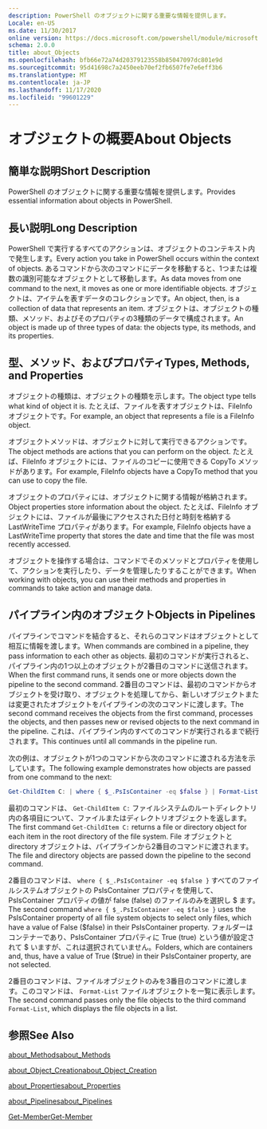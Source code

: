 ```yaml
---
description: PowerShell のオブジェクトに関する重要な情報を提供します。
Locale: en-US
ms.date: 11/30/2017
online version: https://docs.microsoft.com/powershell/module/microsoft.powershell.core/about/about_objects?view=powershell-7.2&WT.mc_id=ps-gethelp
schema: 2.0.0
title: about_Objects
ms.openlocfilehash: bfb66e72a74d20379123558b85047097dc801e9d
ms.sourcegitcommit: 95d41698c7a2450eeb70ef2fb6507fe7e6eff3b6
ms.translationtype: MT
ms.contentlocale: ja-JP
ms.lasthandoff: 11/17/2020
ms.locfileid: "99601229"
---
```

# <a name="about-objects"></a><span data-ttu-id="fc101-103">オブジェクトの概要</span><span class="sxs-lookup"><span data-stu-id="fc101-103">About Objects</span></span>

## <a name="short-description"></a><span data-ttu-id="fc101-104">簡単な説明</span><span class="sxs-lookup"><span data-stu-id="fc101-104">Short Description</span></span>
<span data-ttu-id="fc101-105">PowerShell のオブジェクトに関する重要な情報を提供します。</span><span class="sxs-lookup"><span data-stu-id="fc101-105">Provides essential information about objects in PowerShell.</span></span>

## <a name="long-description"></a><span data-ttu-id="fc101-106">長い説明</span><span class="sxs-lookup"><span data-stu-id="fc101-106">Long Description</span></span>

<span data-ttu-id="fc101-107">PowerShell で実行するすべてのアクションは、オブジェクトのコンテキスト内で発生します。</span><span class="sxs-lookup"><span data-stu-id="fc101-107">Every action you take in PowerShell occurs within the context of objects.</span></span> <span data-ttu-id="fc101-108">あるコマンドから次のコマンドにデータを移動すると、1つまたは複数の識別可能なオブジェクトとして移動します。</span><span class="sxs-lookup"><span data-stu-id="fc101-108">As data moves from one command to the next, it moves as one or more identifiable objects.</span></span> <span data-ttu-id="fc101-109">オブジェクトは、アイテムを表すデータのコレクションです。</span><span class="sxs-lookup"><span data-stu-id="fc101-109">An object, then, is a collection of data that represents an item.</span></span> <span data-ttu-id="fc101-110">オブジェクトは、オブジェクトの種類、メソッド、およびそのプロパティの3種類のデータで構成されます。</span><span class="sxs-lookup"><span data-stu-id="fc101-110">An object is made up of three types of data: the objects type, its methods, and its properties.</span></span>

## <a name="types-methods-and-properties"></a><span data-ttu-id="fc101-111">型、メソッド、およびプロパティ</span><span class="sxs-lookup"><span data-stu-id="fc101-111">Types, Methods, and Properties</span></span>

<span data-ttu-id="fc101-112">オブジェクトの種類は、オブジェクトの種類を示します。</span><span class="sxs-lookup"><span data-stu-id="fc101-112">The object type tells what kind of object it is.</span></span> <span data-ttu-id="fc101-113">たとえば、ファイルを表すオブジェクトは、FileInfo オブジェクトです。</span><span class="sxs-lookup"><span data-stu-id="fc101-113">For example, an object that represents a file is a FileInfo object.</span></span>

<span data-ttu-id="fc101-114">オブジェクトメソッドは、オブジェクトに対して実行できるアクションです。</span><span class="sxs-lookup"><span data-stu-id="fc101-114">The object methods are actions that you can perform on the object.</span></span>
<span data-ttu-id="fc101-115">たとえば、FileInfo オブジェクトには、ファイルのコピーに使用できる CopyTo メソッドがあります。</span><span class="sxs-lookup"><span data-stu-id="fc101-115">For example, FileInfo objects have a CopyTo method that you can use to copy the file.</span></span>

<span data-ttu-id="fc101-116">オブジェクトのプロパティには、オブジェクトに関する情報が格納されます。</span><span class="sxs-lookup"><span data-stu-id="fc101-116">Object properties store information about the object.</span></span> <span data-ttu-id="fc101-117">たとえば、FileInfo オブジェクトには、ファイルが最後にアクセスされた日付と時刻を格納する LastWriteTime プロパティがあります。</span><span class="sxs-lookup"><span data-stu-id="fc101-117">For example, FileInfo objects have a LastWriteTime property that stores the date and time that the file was most recently accessed.</span></span>

<span data-ttu-id="fc101-118">オブジェクトを操作する場合は、コマンドでそのメソッドとプロパティを使用して、アクションを実行したり、データを管理したりすることができます。</span><span class="sxs-lookup"><span data-stu-id="fc101-118">When working with objects, you can use their methods and properties in commands to take action and manage data.</span></span>

## <a name="objects-in-pipelines"></a><span data-ttu-id="fc101-119">パイプライン内のオブジェクト</span><span class="sxs-lookup"><span data-stu-id="fc101-119">Objects in Pipelines</span></span>

<span data-ttu-id="fc101-120">パイプラインでコマンドを結合すると、それらのコマンドはオブジェクトとして相互に情報を渡します。</span><span class="sxs-lookup"><span data-stu-id="fc101-120">When commands are combined in a pipeline, they pass information to each other as objects.</span></span> <span data-ttu-id="fc101-121">最初のコマンドが実行されると、パイプライン内の1つ以上のオブジェクトが2番目のコマンドに送信されます。</span><span class="sxs-lookup"><span data-stu-id="fc101-121">When the first command runs, it sends one or more objects down the pipeline to the second command.</span></span> <span data-ttu-id="fc101-122">2番目のコマンドは、最初のコマンドからオブジェクトを受け取り、オブジェクトを処理してから、新しいオブジェクトまたは変更されたオブジェクトをパイプラインの次のコマンドに渡します。</span><span class="sxs-lookup"><span data-stu-id="fc101-122">The second command receives the objects from the first command, processes the objects, and then passes new or revised objects to the next command in the pipeline.</span></span>
<span data-ttu-id="fc101-123">これは、パイプライン内のすべてのコマンドが実行されるまで続行されます。</span><span class="sxs-lookup"><span data-stu-id="fc101-123">This continues until all commands in the pipeline run.</span></span>

<span data-ttu-id="fc101-124">次の例は、オブジェクトが1つのコマンドから次のコマンドに渡される方法を示しています。</span><span class="sxs-lookup"><span data-stu-id="fc101-124">The following example demonstrates how objects are passed from one command to the next:</span></span>

```powershell
Get-ChildItem C: | where { $_.PsIsContainer -eq $false } | Format-List
```

<span data-ttu-id="fc101-125">最初のコマンドは、 `Get-ChildItem C:` ファイルシステムのルートディレクトリ内の各項目について、ファイルまたはディレクトリオブジェクトを返します。</span><span class="sxs-lookup"><span data-stu-id="fc101-125">The first command `Get-ChildItem C:` returns a file or directory object for each item in the root directory of the file system.</span></span> <span data-ttu-id="fc101-126">File オブジェクトと directory オブジェクトは、パイプラインから2番目のコマンドに渡されます。</span><span class="sxs-lookup"><span data-stu-id="fc101-126">The file and directory objects are passed down the pipeline to the second command.</span></span>

<span data-ttu-id="fc101-127">2番目のコマンドは、 `where { $_.PsIsContainer -eq $false }` すべてのファイルシステムオブジェクトの PsIsContainer プロパティを使用して、PsIsContainer プロパティの値が false (false) のファイルのみを選択し \$ ます。</span><span class="sxs-lookup"><span data-stu-id="fc101-127">The second command `where { $_.PsIsContainer -eq $false }` uses the PsIsContainer property of all file system objects to select only files, which have a value of False (\$false) in their PsIsContainer property.</span></span> <span data-ttu-id="fc101-128">フォルダーはコンテナーであり、PsIsContainer プロパティに True (true) という値が設定されて \$ いますが、これは選択されていません。</span><span class="sxs-lookup"><span data-stu-id="fc101-128">Folders, which are containers and, thus, have a value of True (\$true) in their PsIsContainer property, are not selected.</span></span>

<span data-ttu-id="fc101-129">2番目のコマンドは、ファイルオブジェクトのみを3番目のコマンドに渡します。このコマンドは、 `Format-List` ファイルオブジェクトを一覧に表示します。</span><span class="sxs-lookup"><span data-stu-id="fc101-129">The second command passes only the file objects to the third command `Format-List`, which displays the file objects in a list.</span></span>

## <a name="see-also"></a><span data-ttu-id="fc101-130">参照</span><span class="sxs-lookup"><span data-stu-id="fc101-130">See Also</span></span>

[<span data-ttu-id="fc101-131">about_Methods</span><span class="sxs-lookup"><span data-stu-id="fc101-131">about_Methods</span></span>](about_Methods.md)

[<span data-ttu-id="fc101-132">about_Object_Creation</span><span class="sxs-lookup"><span data-stu-id="fc101-132">about_Object_Creation</span></span>](about_Object_Creation.md)

[<span data-ttu-id="fc101-133">about_Properties</span><span class="sxs-lookup"><span data-stu-id="fc101-133">about_Properties</span></span>](about_Properties.md)

[<span data-ttu-id="fc101-134">about_Pipelines</span><span class="sxs-lookup"><span data-stu-id="fc101-134">about_Pipelines</span></span>](about_Pipelines.md)

[<span data-ttu-id="fc101-135">Get-Member</span><span class="sxs-lookup"><span data-stu-id="fc101-135">Get-Member</span></span>](xref:Microsoft.PowerShell.Utility.Get-Member)

